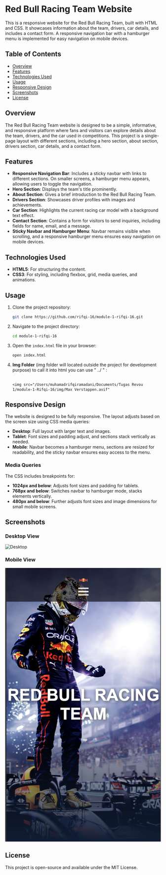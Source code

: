 # Red Bull Racing Team Website

This is a responsive website for the Red Bull Racing Team, built with HTML and CSS. It showcases information about the team, drivers, car details, and includes a contact form. A responsive navigation bar with a hamburger menu is implemented for easy navigation on mobile devices.

## Table of Contents

- [Overview](#overview)
- [Features](#features)
- [Technologies Used](#technologies-used)
- [Usage](#usage)
- [Responsive Design](#responsive-design)
- [Screenshots](#screenshots)
- [License](#license)

## Overview

The Red Bull Racing Team website is designed to be a simple, informative, and responsive platform where fans and visitors can explore details about the team, drivers, and the car used in competitions. This project is a single-page layout with different sections, including a hero section, about section, drivers section, car details, and a contact form.

## Features

- **Responsive Navigation Bar**: Includes a sticky navbar with links to different sections. On smaller screens, a hamburger menu appears, allowing users to toggle the navigation.
- **Hero Section**: Displays the team's title prominently.
- **About Section**: Gives a brief introduction to the Red Bull Racing Team.
- **Drivers Section**: Showcases driver profiles with images and achievements.
- **Car Section**: Highlights the current racing car model with a background text effect.
- **Contact Section**: Contains a form for visitors to send inquiries, including fields for name, email, and a message.
- **Sticky Navbar and Hamburger Menu**: Navbar remains visible when scrolling, and a responsive hamburger menu ensures easy navigation on mobile devices.

## Technologies Used

- **HTML5**: For structuring the content.
- **CSS3**: For styling, including flexbox, grid, media queries, and animations.

## Usage

1. Clone the project repository:
   ```bash
   git clone https://github.com/rifqi-16/module-1-rifqi-16.git
   ```
2. Navigate to the project directory:
   ```bash
   cd module-1-rifqi-16
   ```
3. Open the `index.html` file in your browser:
   ```bash
   open index.html
   ```
4. **Img Folder** (img folder will located outside the project for development purpose) to call it into html you can use " ../ " :

   ```

   <img src="/Users/muhamadrifqiramadani/Documents/Tugas Revou 1/module-1-Rifqi-16/img/Max Verstappen.avif"
   ```

## Responsive Design

The website is designed to be fully responsive. The layout adjusts based on the screen size using CSS media queries:

- **Desktop**: Full layout with larger text and images.
- **Tablet**: Font sizes and padding adjust, and sections stack vertically as needed.
- **Mobile**: Navbar becomes a hamburger menu, sections are resized for readability, and the sticky navbar ensures easy access to the menu.

### Media Queries

The CSS includes breakpoints for:

- **1024px and below**: Adjusts font sizes and padding for tablets.
- **768px and below**: Switches navbar to hamburger mode, stacks elements vertically.
- **480px and below**: Further adjusts font sizes and image dimensions for small mobile screens.

## Screenshots

### Desktop View

![Desktop](img/desktop.png)

### Mobile View

![Mobile View](img/mobile.png)

## License

This project is open-source and available under the MIT License.
